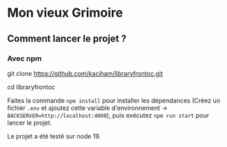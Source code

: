 # Mon vieux Grimoire


## Comment lancer le projet ? 

### Avec npm

git clone https://github.com/kaciham/libraryfrontoc.git

cd libraryfrontoc

Faites la commande `npm install` pour installer les dépendances (Créez un fichier `.env` et ajoutez cette variable d'environnement -> `BACKSERVER=http://localhost:4000`), puis exécutez `npm run start` pour lancer le projet.

Le projet a été testé sur node 19. 